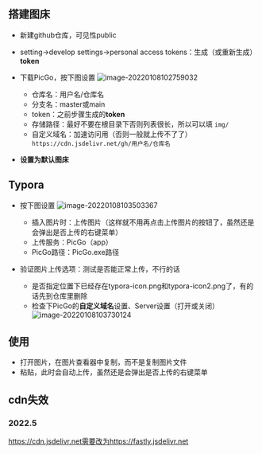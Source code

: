 ## 搭建图床

- 新建github仓库，可见性public

- setting->develop settings->personal access tokens：生成（或重新生成）**token**

- 下载PicGo，按下图设置
    ![image-20220108102759032](https://cdn.jsdelivr.net/gh/YuzikiRain/ImageBed/img/image-20220108102759032.png)
    - 仓库名：用户名/仓库名
    - 分支名：master或main
    - token：之前步骤生成的**token**
    - 存储路径：最好不要在根目录下否则列表很长，所以可以填 `img/`
    - 自定义域名：加速访问用（否则一般就上传不了了） `https://cdn.jsdelivr.net/gh/用户名/仓库名`
    
- **设置为默认图床**

## Typora

- 按下图设置
    ![image-20220108103503367](https://cdn.jsdelivr.net/gh/YuzikiRain/ImageBed/img/image-20220108103503367.png)
    
    - 插入图片时：上传图片（这样就不用再点击上传图片的按钮了，虽然还是会弹出是否上传的右键菜单）
    - 上传服务：PicGo（app）
    - PicGo路径：PicGo.exe路径
    
- 验证图片上传选项：测试是否能正常上传，不行的话
  
    - 是否指定位置下已经存在typora-icon.png和typora-icon2.png了，有的话先到仓库里删除
    - 检查下PicGo的**自定义域名**设置、Server设置（打开或关闭）
        ![image-20220108103730124](https://cdn.jsdelivr.net/gh/YuzikiRain/ImageBed/img/image-20220108103730124.png)
    
## 使用

- 打开图片，在图片查看器中复制，而不是复制图片文件
- 粘贴，此时会自动上传，虽然还是会弹出是否上传的右键菜单

## cdn失效

### 2022.5

https://cdn.jsdelivr.net需要改为https://fastly.jsdelivr.net